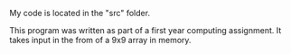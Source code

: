 My code is located in the "src" folder.

This program was written as part of a first year computing assignment.
It takes input in the from of a 9x9 array in memory.
